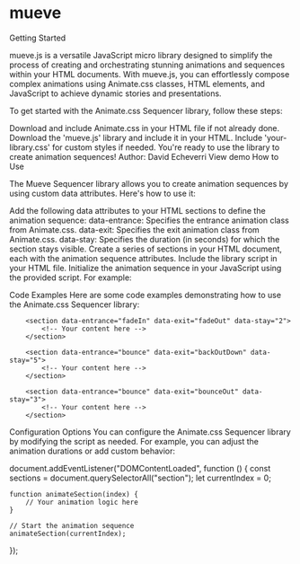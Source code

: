 # mueve
Getting Started

mueve.js is a versatile JavaScript micro library designed to simplify the process of creating and orchestrating stunning animations and sequences within your HTML documents. With mueve.js, you can effortlessly compose complex animations using Animate.css classes, HTML elements, and JavaScript to achieve dynamic stories and presentations.

To get started with the Animate.css Sequencer library, follow these steps:

Download and include Animate.css in your HTML file if not already done.
Download the 'mueve.js' library and include it in your HTML.
Include 'your-library.css' for custom styles if needed.
You're ready to use the library to create animation sequences!
Author: David Echeverri
View demo
How to Use

The Mueve Sequencer library allows you to create animation sequences by using custom data attributes. Here's how to use it:

Add the following data attributes to your HTML sections to define the animation sequence:
data-entrance: Specifies the entrance animation class from Animate.css.
data-exit: Specifies the exit animation class from Animate.css.
data-stay: Specifies the duration (in seconds) for which the section stays visible.
Create a series of sections in your HTML document, each with the animation sequence attributes.
Include the library script in your HTML file.
Initialize the animation sequence in your JavaScript using the provided script.
For example:

<section data-entrance="fadeIn" data-exit="fadeOut" data-stay="2">
    <!-- Your content here -->
</section>
        
Code Examples
Here are some code examples demonstrating how to use the Animate.css Sequencer library:

        <section data-entrance="fadeIn" data-exit="fadeOut" data-stay="2">
            <!-- Your content here -->
        </section>

        <section data-entrance="bounce" data-exit="backOutDown" data-stay="5">
            <!-- Your content here -->
        </section>

        <section data-entrance="bounce" data-exit="bounceOut" data-stay="3">
            <!-- Your content here -->
        </section>
    
Configuration Options
You can configure the Animate.css Sequencer library by modifying the script as needed. For example, you can adjust the animation durations or add custom behavior:

document.addEventListener("DOMContentLoaded", function () {
    const sections = document.querySelectorAll("section");
    let currentIndex = 0;

    function animateSection(index) {
        // Your animation logic here
    }

    // Start the animation sequence
    animateSection(currentIndex);
});
        
